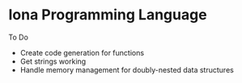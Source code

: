 # Iona Programming Language

To Do
- Create code generation for functions 
- Get strings working
- Handle memory management for doubly-nested data structures